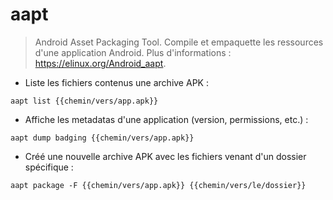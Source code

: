 # aapt

> Android Asset Packaging Tool.
> Compile et empaquette les ressources d'une application Android.
> Plus d'informations : <https://elinux.org/Android_aapt>.

- Liste les fichiers contenus une archive APK :

`aapt list {{chemin/vers/app.apk}}`

- Affiche les metadatas d'une application (version, permissions, etc.) :

`aapt dump badging {{chemin/vers/app.apk}}`

- Créé une nouvelle archive APK avec les fichiers venant d'un dossier spécifique :

`aapt package -F {{chemin/vers/app.apk}} {{chemin/vers/le/dossier}}`
